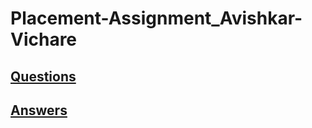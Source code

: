 # Placement-Assignment_Avishkar-Vichare


## [Questions](https://github.com/AvishkarVichare/Placement-Assignment_Avishkar-Vichare/blob/master/Full%20Stack%20Web%20Development.pdf)

## [Answers](https://docs.google.com/document/d/1tzZxmV6ys_pp18fAF9V5ecsjRH-WvNio51Sxj5Zv81s/edit?usp=sharing)

